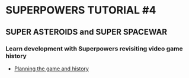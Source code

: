 # SUPERPOWERS TUTORIAL #4
## SUPER ASTEROIDS and SUPER SPACEWAR
### **Learn development with Superpowers revisiting video game history**

* [Planning the game and history](ch1.md#chapter-1--planning-the-game)